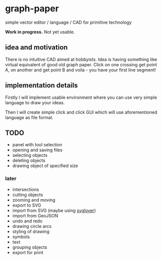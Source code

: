 # graph-paper

simple vector editor / language / CAD for primitive technology

**Work in progress.** Not yet usable.

## idea and motivation

There is no intuitive CAD aimed at hobbyists. Idea is having something like virtual equivalent of good old graph paper. Click on one crossing get point A, on another and get point B and voila - you have your first line segment!

## implementation details

Firstly I will implement usable environment where you can use very simple language to draw your ideas.

Then I will create simple click and click GUI which will use aforementioned language as file format.

## TODO

- panel with tool selection
- opening and saving files
- selecting objects
- deleting objects
- drawing object of specified size

### later

- intersections
- cutting objects
- zooming and moving
- export to SVG
- import from SVG (maybe using [svglover](https://github.com/globalcitizen/svglover))
- import from GeoJSON
- undo and redo
- drawing circle arcs
- styling of drawing
- symbols
- text
- grouping objects
- export for print